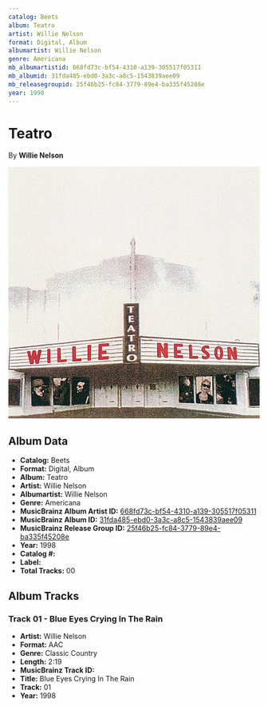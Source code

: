 ```yaml
---
catalog: Beets
album: Teatro
artist: Willie Nelson
format: Digital, Album
albumartist: Willie Nelson
genre: Americana
mb_albumartistid: 668fd73c-bf54-4310-a139-305517f05311
mb_albumid: 31fda485-ebd0-3a3c-a8c5-1543839aee09
mb_releasegroupid: 25f46b25-fc84-3779-89e4-ba335f45208e
year: 1998
---
```


# Teatro

By **Willie Nelson**

![](../../assets/beetscovers/Willie_Nelson-Teatro.jpg)

## Album Data

- **Catalog:** Beets
- **Format:** Digital, Album
- **Album:** Teatro
- **Artist:** Willie Nelson
- **Albumartist:** Willie Nelson
- **Genre:** Americana
- **MusicBrainz Album Artist ID:** [668fd73c-bf54-4310-a139-305517f05311](https://musicbrainz.org/artist/668fd73c-bf54-4310-a139-305517f05311)
- **MusicBrainz Album ID:** [31fda485-ebd0-3a3c-a8c5-1543839aee09](https://musicbrainz.org/release/31fda485-ebd0-3a3c-a8c5-1543839aee09)
- **MusicBrainz Release Group ID:** [25f46b25-fc84-3779-89e4-ba335f45208e](https://musicbrainz.org/release-group/25f46b25-fc84-3779-89e4-ba335f45208e)
- **Year:** 1998
- **Catalog #:** 
- **Label:** 
- **Total Tracks:** 00

## Album Tracks

### Track 01 - Blue Eyes Crying In The Rain

- **Artist:** Willie Nelson
- **Format:** AAC
- **Genre:** Classic Country
- **Length:** 2:19
- **MusicBrainz Track ID:** [](https://musicbrainz.org/recording/)
- **Title:** Blue Eyes Crying In The Rain
- **Track:** 01
- **Year:** 1998

